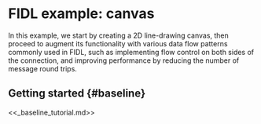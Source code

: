# FIDL example: canvas

In this example, we start by creating a 2D line-drawing canvas, then proceed to
augment its functionality with various data flow patterns commonly used in FIDL,
such as implementing flow control on both sides of the connection, and improving
performance by reducing the number of message round trips.

## Getting started {#baseline}

<<_baseline_tutorial.md>>
